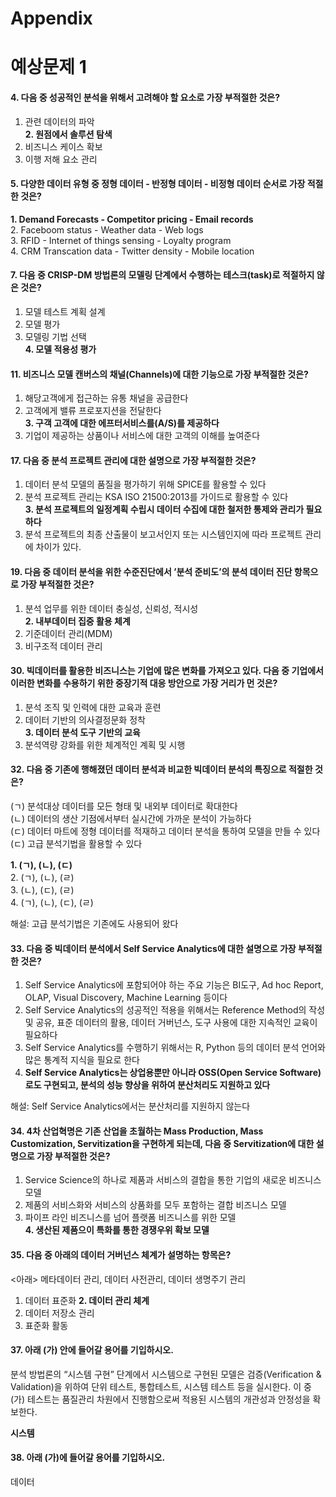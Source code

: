 Appendix
================

# 예상문제 1

#### 4\. 다음 중 성공적인 분석을 위해서 고려해야 할 요소로 가장 부적절한 것은?

1.  관련 데이터의 파악  
    **2. 원점에서 솔루션 탐색**  
2.  비즈니스 케이스 확보  
3.  이행 저해 요소 관리

#### 5\. 다양한 데이터 유형 중 정형 데이터 - 반정형 데이터 - 비정형 데이터 순서로 가장 적절한 것은?

**1. Demand Forecasts - Competitor pricing - Email records**  
2\. Faceboom status - Weather data - Web logs  
3\. RFID - Internet of things sensing - Loyalty program  
4\. CRM Transcation data - Twitter density - Mobile location

#### 7\. 다음 중 CRISP-DM 방법론의 모델링 단계에서 수행하는 테스크(task)로 적절하지 않은 것은?

1.  모델 테스트 계획 설계  
2.  모델 평가  
3.  모델링 기법 선택  
    **4. 모델 적용성 평가**

#### 11\. 비즈니스 모델 캔버스의 채널(Channels)에 대한 기능으로 가장 부적절한 것은?

1.  해당고객에게 접근하는 유통 채널을 공급한다  
2.  고객에게 밸류 프로포지션을 전달한다  
    **3. 구객 고객에 대한 에프터서비스를(A/S)를 제공하다**  
3.  기업이 제공하는 상품이나 서비스에 대한 고객의 이해를 높여준다

#### 17\. 다음 중 분석 프로젝트 관리에 대한 설명으로 가장 부적절한 것은?

1.  데이터 분석 모델의 품질을 평가하기 위해 SPICE를 활용할 수 있다  
2.  분석 프로젝트 관리는 KSA ISO 21500:2013를 가이드로 활용할 수 있다  
    **3. 분석 프로젝트의 일정계획 수립시 데이터 수집에 대한 철저한 통제와 관리가 필요하다**  
3.  분석 프로젝트의 최종 산출물이 보고서인지 또는 시스템인지에 따라 프로젝트 관리에 차이가 있다.

#### 19\. 다음 중 데이터 분석을 위한 수준진단에서 ’분석 준비도’의 분석 데이터 진단 항목으로 가장 부적절한 것은?

1.  분석 업무를 위한 데이터 충실성, 신뢰성, 적시성  
    **2. 내부데이터 집중 활용 체계**  
2.  기준데이터 관리(MDM)  
3.  비구조적 데이터 관리

#### 30\. 빅데이터를 활용한 비즈니스는 기업에 많은 변화를 가져오고 있다. 다음 중 기업에서 이러한 변화를 수용하기 위한 중장기적 대응 방안으로 가장 거리가 먼 것은?

1.  분석 조직 및 인력에 대한 교육과 훈련  
2.  데이터 기반의 의사결정문화 정착  
    **3. 데이터 분석 도구 기반의 교육**  
3.  분석역량 강화를 위한 체계적인 계획 및 시행

#### 32\. 다음 중 기존에 행해졌던 데이터 분석과 비교한 빅데이터 분석의 특징으로 적절한 것은?

(ㄱ) 분석대상 데이터를 모든 형태 및 내외부 데이터로 확대한다  
(ㄴ) 데이터의 생산 기점에서부터 실시간에 가까운 분석이 가능하다  
(ㄷ) 데이터 마트에 정형 데이터를 적재하고 데이터 분석을 통하여 모델을 만들 수 있다  
(ㄷ) 고급 분석기법을 활용할 수 있다

**1. (ㄱ), (ㄴ), (ㄷ)**  
2\. (ㄱ), (ㄴ), (ㄹ)  
3\. (ㄴ), (ㄷ), (ㄹ)  
4\. (ㄱ), (ㄴ), (ㄷ), (ㄹ)

해설: 고급 분석기법은 기존에도 사용되어 왔다

#### 33\. 다음 중 빅데이터 분석에서 Self Service Analytics에 대한 설명으로 가장 부적절한 것은?

1.  Self Service Analytics에 포함되어야 하는 주요 기능은 BI도구, Ad hoc Report, OLAP,
    Visual Discovery, Machine Learning 등이다  
2.  Self Service Analytics의 성공적인 적용을 위해서는 Reference Method의 작성 및 공유, 표준
    데이터의 활용, 데이터 거버넌스, 도구 사용에 대한 지속적인 교육이 필요하다  
3.  Self Service Analytics를 수행하기 위해서는 R, Python 등의 데이터 분석 언어와 많은 통계적 지식을
    필요로 한다  
4.  **Self Service Analytics는 상업용뿐만 아니라 OSS(Open Service Software)로도
    구현되고, 분석의 성능 향상을 위하여 분산처리도 지원하고 있다**

해설: Self Service Analytics에서는 분산처리를 지원하지 않는다

#### 34\. 4차 산업혁명은 기존 산업을 초월하는 Mass Production, Mass Customization, Servitization을 구현하게 되는데, 다음 중 Servitization에 대한 설명으로 가장 부적절한 것은?

1.  Service Science의 하나로 제품과 서비스의 결합을 통한 기업의 새로운 비즈니스 모델  
2.  제품의 서비스화와 서비스의 상품화를 모두 포함하는 결합 비즈니스 모델  
3.  파이프 라인 비즈니스를 넘어 플랫폼 비즈니스를 위한 모델  
    **4. 생산된 제품으이 특화를 통한 경쟁우위 확보 모델**

#### 35\. 다음 중 아래의 데이터 거버넌스 체계가 설명하는 항목은?

<아래> 메타데이터 관리, 데이터 사전관리, 데이터 생명주기 관리

1.  데이터 표준화 **2. 데이터 관리 체계**  
2.  데이터 저장소 관리  
3.  표준화 활동

#### 37\. 아래 (가) 안에 들어갈 용어를 기입하시오.

분석 방법론의 “시스템 구현” 단계에서 시스템으로 구현된 모델은 검증(Verification & Validation)을 위하여
단위 테스트, 통합테스트, 시스템 테스트 등을 실시한다. 이 중 (가) 테스트는 품질관리 차원에서 진행함으로써 적용된
시스템의 개관성과 안정성을 확보한다.

**시스템**

#### 38\. 아래 (가)에 들어갈 용어를 기입하시오.

데이터

